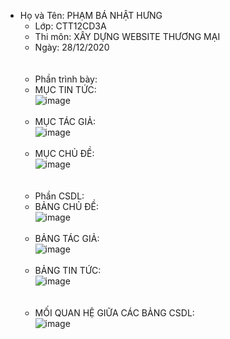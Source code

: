 + Họ và Tên: PHẠM BÁ NHẬT HƯNG 
  + Lớp: CTT12CD3A
  + Thi môn: XÂY DỰNG WEBSITE THƯƠNG MẠI
  + Ngày: 28/12/2020<BR><BR><BR>
  + Phần trình bày:<br>
  + MỤC TIN TỨC:<BR>
  ![image](https://user-images.githubusercontent.com/55781409/103187563-61ced900-48f7-11eb-8a8b-5e8595ba7da9.png)<BR><BR>
  + MỤC TÁC GIẢ:<BR>
  ![image](https://user-images.githubusercontent.com/55781409/103187588-7ca14d80-48f7-11eb-85f2-e0964431cb85.png)<br><br>
  + MỤC CHỦ ĐỀ:<BR>
![image](https://user-images.githubusercontent.com/55781409/103187680-e15ca800-48f7-11eb-8877-2e3aa27506bb.png)<BR><BR><BR>
  + Phần CSDL:<BR>
  + BẢNG CHỦ ĐỀ:<BR>
  ![image](https://user-images.githubusercontent.com/55781409/103187755-56c87880-48f8-11eb-948f-036c815c1fc0.png)<BR><BR>
  + BẢNG TÁC GIẢ:<BR>
  ![image](https://user-images.githubusercontent.com/55781409/103187840-9db66e00-48f8-11eb-8813-a55690b0747f.png)<BR><BR>
  + BẢNG TIN TỨC:<BR>
  ![image](https://user-images.githubusercontent.com/55781409/103187928-f6860680-48f8-11eb-9191-147da3202d0c.png)<BR><BR><BR>
  + MỐI QUAN HỆ GIỮA CÁC BẢNG CSDL:<BR>
  ![image](https://user-images.githubusercontent.com/55781409/103188034-61cfd880-48f9-11eb-9150-d049c32572ff.png)
